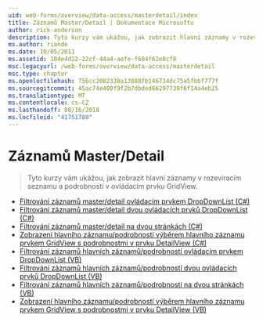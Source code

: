 ```yaml
---
uid: web-forms/overview/data-access/masterdetail/index
title: Záznamů Master/Detail | Dokumentace Microsoftu
author: rick-anderson
description: Tyto kurzy vám ukážou, jak zobrazit hlavní záznamy v rozevíracím seznamu a podrobností v ovládacím prvku GridView.
ms.author: riande
ms.date: 10/05/2011
ms.assetid: 104e4d22-22cf-44a4-aefe-f604f62e0cf8
msc.legacyurl: /web-forms/overview/data-access/masterdetail
msc.type: chapter
ms.openlocfilehash: 756cc2082338a13888fb146734dc75a5fbbf777f
ms.sourcegitcommit: 45ac74e400f9f2b7dbded66297730f6f14a4eb25
ms.translationtype: MT
ms.contentlocale: cs-CZ
ms.lasthandoff: 08/16/2018
ms.locfileid: "41751788"
---
```

<a name="masterdetail"></a>Záznamů Master/Detail
====================
> Tyto kurzy vám ukážou, jak zobrazit hlavní záznamy v rozevíracím seznamu a podrobností v ovládacím prvku GridView.


- [Filtrování záznamů master/detail ovládacím prvkem DropDownList (C#)](master-detail-filtering-with-a-dropdownlist-cs.md)
- [Filtrování záznamů master/detail dvou ovládacích prvků DropDownList (C#)](master-detail-filtering-with-two-dropdownlists-cs.md)
- [Filtrování záznamů master/detail na dvou stránkách (C#)](master-detail-filtering-across-two-pages-cs.md)
- [Zobrazení hlavního záznamu/podrobností výběrem hlavního záznamu prvkem GridView s podrobnostmi v prvku DetailView (C#)](master-detail-using-a-selectable-master-gridview-with-a-details-detailview-cs.md)
- [Filtrování záznamů hlavních záznamů/podrobností ovládacím prvkem DropDownList (VB)](master-detail-filtering-with-a-dropdownlist-vb.md)
- [Filtrování záznamů hlavních záznamů/podrobností dvou ovládacích prvků DropDownList (VB)](master-detail-filtering-with-two-dropdownlists-vb.md)
- [Filtrování záznamů hlavních záznamů/podrobností na dvou stránkách (VB)](master-detail-filtering-across-two-pages-vb.md)
- [Zobrazení hlavního záznamu/podrobností výběrem hlavního záznamu prvkem GridView s podrobnostmi v prvku DetailView (VB)](master-detail-using-a-selectable-master-gridview-with-a-details-detailview-vb.md)
